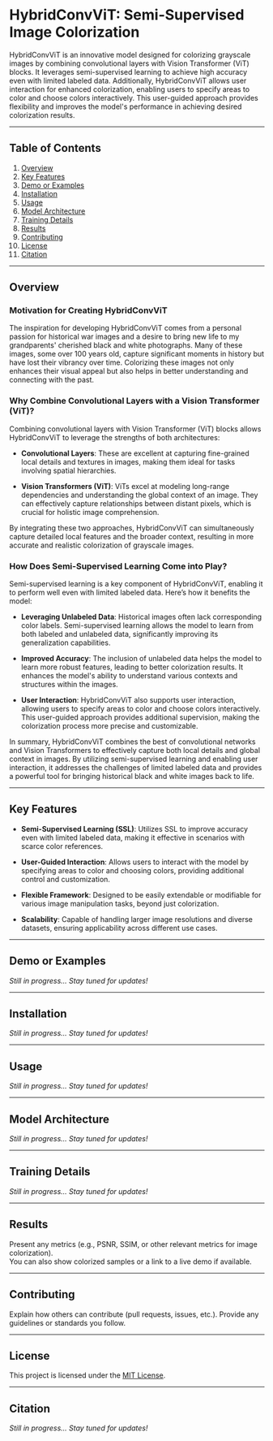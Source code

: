 # HybridConvViT: Semi-Supervised Image Colorization

HybridConvViT is an innovative model designed for colorizing grayscale images by combining convolutional layers with Vision Transformer (ViT) blocks. It leverages semi-supervised learning to achieve high accuracy even with limited labeled data. Additionally, HybridConvViT allows user interaction for enhanced colorization, enabling users to specify areas to color and choose colors interactively. This user-guided approach provides flexibility and improves the model's performance in achieving desired colorization results.

--------------------------------------------------------------------------------

## Table of Contents

1. [Overview](#overview)  
2. [Key Features](#key-features)  
3. [Demo or Examples](#demo-or-examples)  
4. [Installation](#installation)  
5. [Usage](#usage)  
6. [Model Architecture](#model-architecture)  
7. [Training Details](#training-details)  
8. [Results](#results)  
9. [Contributing](#contributing)  
10. [License](#license)  
11. [Citation](#citation)  

--------------------------------------------------------------------------------

## Overview

### Motivation for Creating HybridConvViT

The inspiration for developing HybridConvViT comes from a personal passion for historical war images and a desire to bring new life to my grandparents' cherished black and white photographs. Many of these images, some over 100 years old, capture significant moments in history but have lost their vibrancy over time. Colorizing these images not only enhances their visual appeal but also helps in better understanding and connecting with the past.

### Why Combine Convolutional Layers with a Vision Transformer (ViT)?

Combining convolutional layers with Vision Transformer (ViT) blocks allows HybridConvViT to leverage the strengths of both architectures:

- **Convolutional Layers**: These are excellent at capturing fine-grained local details and textures in images, making them ideal for tasks involving spatial hierarchies.
  
- **Vision Transformers (ViT)**: ViTs excel at modeling long-range dependencies and understanding the global context of an image. They can effectively capture relationships between distant pixels, which is crucial for holistic image comprehension.

By integrating these two approaches, HybridConvViT can simultaneously capture detailed local features and the broader context, resulting in more accurate and realistic colorization of grayscale images.

### How Does Semi-Supervised Learning Come into Play?

Semi-supervised learning is a key component of HybridConvViT, enabling it to perform well even with limited labeled data. Here’s how it benefits the model:

- **Leveraging Unlabeled Data**: Historical images often lack corresponding color labels. Semi-supervised learning allows the model to learn from both labeled and unlabeled data, significantly improving its generalization capabilities.
  
- **Improved Accuracy**: The inclusion of unlabeled data helps the model to learn more robust features, leading to better colorization results. It enhances the model's ability to understand various contexts and structures within the images.
  
- **User Interaction**: HybridConvViT also supports user interaction, allowing users to specify areas to color and choose colors interactively. This user-guided approach provides additional supervision, making the colorization process more precise and customizable.

In summary, HybridConvViT combines the best of convolutional networks and Vision Transformers to effectively capture both local details and global context in images. By utilizing semi-supervised learning and enabling user interaction, it addresses the challenges of limited labeled data and provides a powerful tool for bringing historical black and white images back to life.

--------------------------------------------------------------------------------

## Key Features

- **Semi-Supervised Learning (SSL)**: Utilizes SSL to improve accuracy even with limited labeled data, making it effective in scenarios with scarce color references.

- **User-Guided Interaction**: Allows users to interact with the model by specifying areas to color and choosing colors, providing additional control and customization.

- **Flexible Framework**: Designed to be easily extendable or modifiable for various image manipulation tasks, beyond just colorization.

- **Scalability**: Capable of handling larger image resolutions and diverse datasets, ensuring applicability across different use cases.

--------------------------------------------------------------------------------

## Demo or Examples

*Still in progress... Stay tuned for updates!*

--------------------------------------------------------------------------------

## Installation

*Still in progress... Stay tuned for updates!*

--------------------------------------------------------------------------------

## Usage

*Still in progress... Stay tuned for updates!*

--------------------------------------------------------------------------------

## Model Architecture

*Still in progress... Stay tuned for updates!*

--------------------------------------------------------------------------------

## Training Details

*Still in progress... Stay tuned for updates!*

--------------------------------------------------------------------------------

## Results

Present any metrics (e.g., PSNR, SSIM, or other relevant metrics for image colorization).  
You can also show colorized samples or a link to a live demo if available.

--------------------------------------------------------------------------------

## Contributing

Explain how others can contribute (pull requests, issues, etc.). Provide any guidelines or standards you follow.

--------------------------------------------------------------------------------

## License

This project is licensed under the [MIT License](LICENSE).

--------------------------------------------------------------------------------

## Citation

*Still in progress... Stay tuned for updates!*
